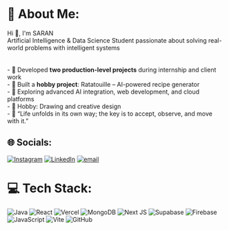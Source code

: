 # 💫 About Me:
Hi 👋, I'm SARAN<br>Artificial Intelligence & Data Science Student passionate about solving real-world problems with intelligent systems<br><br><br>- 💼 Developed **two production-level projects** during internship and client work  <br>- 🍳 Built a **hobby project**: Ratatouille – AI-powered recipe generator  <br>- 🌱 Exploring advanced AI integration, web development, and cloud platforms  <br>- 🎨 Hobby: Drawing and creative design  <br>- 💬 “Life unfolds in its own way; the key is to accept, observe, and move with it.”


## 🌐 Socials:
[![Instagram](https://img.shields.io/badge/Instagram-%23E4405F.svg?logo=Instagram&logoColor=white)](https://instagram.com/summer) [![LinkedIn](https://img.shields.io/badge/LinkedIn-%230077B5.svg?logo=linkedin&logoColor=white)](https://linkedin.com/in/summer) [![email](https://img.shields.io/badge/Email-D14836?logo=gmail&logoColor=white)](mailto:saranpalanisamy95@gmail.com) 

# 💻 Tech Stack:
![Java](https://img.shields.io/badge/java-%23ED8B00.svg?style=for-the-badge&logo=openjdk&logoColor=white) ![React](https://img.shields.io/badge/react-%2320232a.svg?style=for-the-badge&logo=react&logoColor=%2361DAFB) ![Vercel](https://img.shields.io/badge/vercel-%23000000.svg?style=for-the-badge&logo=vercel&logoColor=white) ![MongoDB](https://img.shields.io/badge/MongoDB-%234ea94b.svg?style=for-the-badge&logo=mongodb&logoColor=white) ![Next JS](https://img.shields.io/badge/Next-black?style=for-the-badge&logo=next.js&logoColor=white) ![Supabase](https://img.shields.io/badge/Supabase-3ECF8E?style=for-the-badge&logo=supabase&logoColor=white) ![Firebase](https://img.shields.io/badge/firebase-%23039BE5.svg?style=for-the-badge&logo=firebase) ![JavaScript](https://img.shields.io/badge/javascript-%23323330.svg?style=for-the-badge&logo=javascript&logoColor=%23F7DF1E) ![Vite](https://img.shields.io/badge/vite-%23646CFF.svg?style=for-the-badge&logo=vite&logoColor=white) ![GitHub](https://img.shields.io/badge/github-%23121011.svg?style=for-the-badge&logo=github&logoColor=white)

